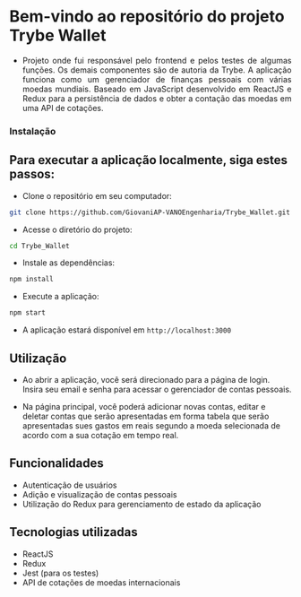 
<!-- Olá, Tryber!
Esse é apenas um arquivo inicial para o README do seu projeto no qual você pode customizar e reutilizar todas as vezes que for executar o trybe-publisher.

Para deixá-lo com a sua cara, basta alterar o seguinte arquivo da sua máquina: ~/.student-repo-publisher/custom/_NEW_README.md

É essencial que você preencha esse documento por conta própria, ok?
Não deixe de usar nossas dicas de escrita de README de projetos, e deixe sua criatividade brilhar!
:warning: IMPORTANTE: você precisa deixar nítido:
- quais arquivos/pastas foram desenvolvidos por você; 
- quais arquivos/pastas foram desenvolvidos por outra pessoa estudante;
- quais arquivos/pastas foram desenvolvidos pela Trybe.
-->

# Bem-vindo ao repositório do projeto Trybe Wallet

<ul align="justify">
  <li>Projeto onde fui responsável pelo frontend e pelos testes de algumas funções. Os demais componentes são de autoria da Trybe.
  A aplicação funciona como um gerenciador de finanças pessoais com várias moedas mundiais. Baseado em JavaScript desenvolvido em ReactJS e Redux para a persistência de dados e obter a contação das moedas em uma API de cotações. </li>
</ul>

### Instalação

## Para executar a aplicação localmente, siga estes passos:


  - Clone o repositório em seu computador:
  ```bash
  git clone https://github.com/GiovaniAP-VANOEngenharia/Trybe_Wallet.git
  ```
  - Acesse o diretório do projeto:
  ```bash
  cd Trybe_Wallet
  ```
  - Instale as dependências:
  ```bash
  npm install
  ```
  - Execute a aplicação:
  ```bash
  npm start
  ```
  - A aplicação estará disponível em `http://localhost:3000`

## Utilização

- Ao abrir a aplicação, você será direcionado para a página de login. Insira seu email e senha para acessar o gerenciador de contas pessoais.

- Na página principal, você poderá adicionar novas contas, editar e deletar contas que serão apresentadas em forma tabela que serão apresentadas sues gastos em reais segundo a moeda selecionada de acordo com a sua cotação em tempo real.

## Funcionalidades

- Autenticação de usuários
- Adição e visualização de contas pessoais
- Utilização do Redux para gerenciamento de estado da aplicação

## Tecnologias utilizadas

- ReactJS
- Redux
- Jest (para os testes)
- API de cotações de moedas internacionais

